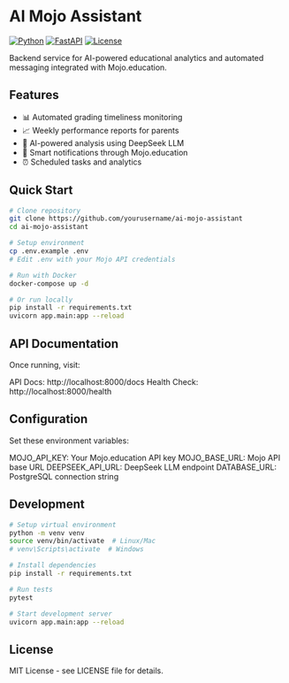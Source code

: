 # AI Mojo Assistant

[![Python](https://img.shields.io/badge/Python-3.10+-blue.svg)](https://python.org)
[![FastAPI](https://img.shields.io/badge/FastAPI-0.100+-green.svg)](https://fastapi.tiangolo.com)
[![License](https://img.shields.io/badge/License-MIT-yellow.svg)](LICENSE)

Backend service for AI-powered educational analytics and automated messaging integrated with Mojo.education.

## Features

- 📊 Automated grading timeliness monitoring
- 📈 Weekly performance reports for parents
- 🤖 AI-powered analysis using DeepSeek LLM
- 🔔 Smart notifications through Mojo.education
- ⏰ Scheduled tasks and analytics

## Quick Start

```bash
# Clone repository
git clone https://github.com/yourusername/ai-mojo-assistant
cd ai-mojo-assistant

# Setup environment
cp .env.example .env
# Edit .env with your Mojo API credentials

# Run with Docker
docker-compose up -d

# Or run locally
pip install -r requirements.txt
uvicorn app.main:app --reload
```

## API Documentation

Once running, visit:

API Docs: http://localhost:8000/docs
Health Check: http://localhost:8000/health

## Configuration

Set these environment variables:

MOJO_API_KEY: Your Mojo.education API key
MOJO_BASE_URL: Mojo API base URL
DEEPSEEK_API_URL: DeepSeek LLM endpoint
DATABASE_URL: PostgreSQL connection string

## Development

```bash
# Setup virtual environment
python -m venv venv
source venv/bin/activate  # Linux/Mac
# venv\Scripts\activate  # Windows

# Install dependencies
pip install -r requirements.txt

# Run tests
pytest

# Start development server
uvicorn app.main:app --reload
```

## License

MIT License - see LICENSE file for details.